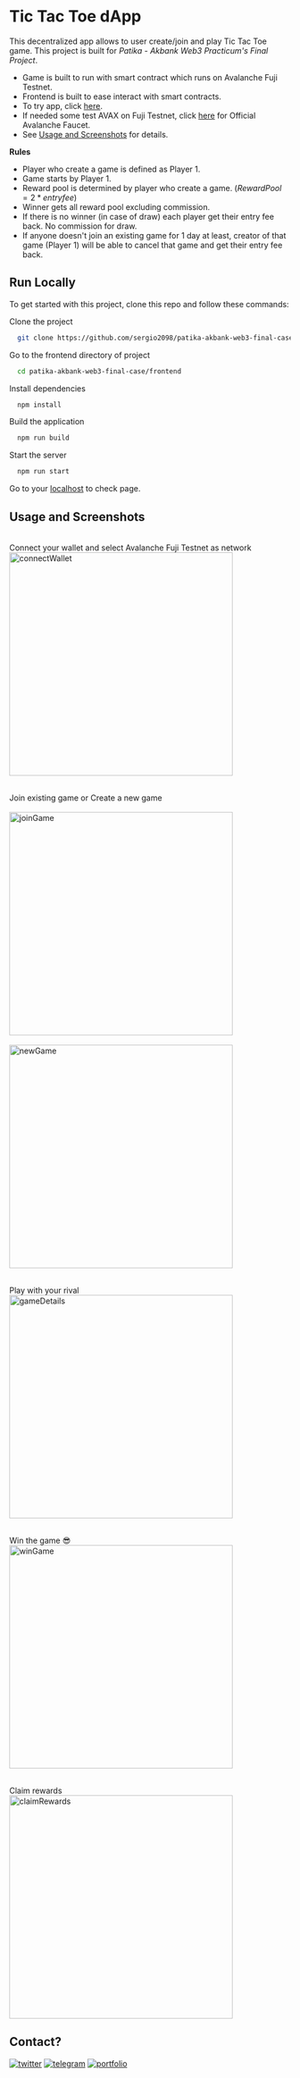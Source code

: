 
# Tic Tac Toe dApp

This decentralized app allows to user create/join and play Tic Tac Toe game. This project is built for _Patika - Akbank Web3 Practicum's Final Project_.
- Game is built to run with smart contract which runs on Avalanche Fuji Testnet.
- Frontend is built to ease interact with smart contracts.
- To try app, click [here](https://patika-akbank-web3-final-case.vercel.app/).
- If needed some test AVAX on Fuji Testnet, click [here](https://faucet.avax.network/) for Official Avalanche Faucet. 
- See [Usage and Screenshots](#usage-and-screenshots) for details.

**Rules**
- Player who create a game is defined as Player 1.
- Game starts by Player 1.
- Reward pool is determined by player who create a game. $(Reward Pool = 2 * entry fee)$
- Winner gets all reward pool excluding commission.
- If there is no winner (in case of draw) each player get their entry fee back. No commission for draw.
- If anyone doesn't join an existing game for 1 day at least, creator of that game (Player 1) will be able to cancel that game and get their entry fee back.



## Run Locally
To get started with this project, clone this repo and follow these commands:


Clone the project

```bash
  git clone https://github.com/sergio2098/patika-akbank-web3-final-case.git
```

Go to the frontend directory of project

```bash
  cd patika-akbank-web3-final-case/frontend
```

Install dependencies

```bash
  npm install
```

Build the application

```bash
  npm run build
```

Start the server

```bash
  npm run start
```

Go to your [localhost](http://localhost:3000/) to check page.



## Usage and Screenshots
<br>Connect your wallet and select Avalanche Fuji Testnet as network</br>
<img width="400" alt="connectWallet" src="https://user-images.githubusercontent.com/89118980/194260338-f2993931-7e31-4fee-b89e-8b611ca2a9f8.png">

<br>Join existing game or Create a new game</br>
<br><img width="400" alt="joinGame" src="https://user-images.githubusercontent.com/89118980/194260491-d15d531a-69a0-4ff9-86a5-cd251d5c8b2f.png"></br>
<br><img width="400" alt="newGame" src="https://user-images.githubusercontent.com/89118980/194260685-fa52d567-f997-4ee9-a2aa-abd637d23f01.png"></br>

<br>Play with your rival</br>
<img width="400" alt="gameDetails" src="https://user-images.githubusercontent.com/89118980/194260520-dfec3eda-4e93-4cb1-a988-08658b6baa8b.png">

<br>Win the game 😎</br>
<img width="400" alt="winGame" src="https://user-images.githubusercontent.com/89118980/194260722-890853db-4ae8-46d7-99ef-dd3ba4340b78.png">

<br>Claim rewards </br>
<img width="400" alt="claimRewards" src="https://user-images.githubusercontent.com/89118980/194260748-8b440d38-f5d3-4cf1-886d-438564d49808.png">


## **Contact?**
[![twitter](https://img.shields.io/badge/twitter-1DA1F2?style=for-the-badge&logo=twitter&logoColor=white)](https://twitter.com/sergio_2098)
[![telegram](https://img.shields.io/badge/telegram-229ED9?style=for-the-badge&logo=telegram&logoColor=white)](https://t.me/sergio_2098)
[![portfolio](https://img.shields.io/badge/my_portfolio-000?style=for-the-badge&logo=ko-fi&logoColor=white)](https://sergio2098.showwcase.com/)
